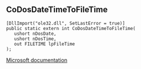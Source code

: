 ## CoDosDateTimeToFileTime

```
[DllImport("ole32.dll", SetLastError = true)]
public static extern int CoDosDateTimeToFileTime(
   ushort nDosDate,
   ushort nDosTime,
   out FILETIME lpFileTime
);
```

[Microsoft documentation](TODO)
